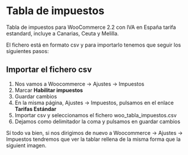 Tabla de impuestos
==================

Tabla de impuestos para WooCommerce 2.2 con IVA en España tarifa estandard, incluye a Canarias, Ceuta y Melilla.

El fichero está en formato csv y para importarlo tenemos que seguir los siguientes pasos:

## Importar el fichero csv
1. Nos vamos a Woocommerce -> Ajustes -> Impuestos
  1. Marcar **Habilitar impuestos**
  2. Guardar cambios
2. En la misma página, Ajustes -> Impuestos, pulsamos en el enlace **Tarifas Estándar**
  1. Importar csv y seleccionamos el fichero woo_tabla_impuestos.csv
  2. Dejamos como delimitador la coma y pulsamos en guardar cambios

 Sí todo va bien, si nos dirigimos de nuevo a  Woocommerce -> Ajustes -> Impuestos tendremos que ver la tablar rellena de la misma forma que la siguient imagen.

 